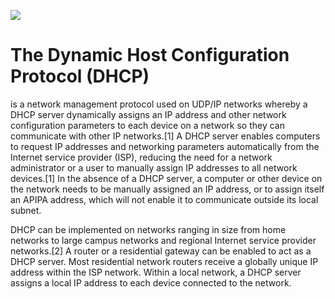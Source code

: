 ![](https://github.com/nu11secur1ty/Linux_Deployment_Administration_Hacks-Programing/blob/master/DHCP/screen/dhcpcisco.png)

# The Dynamic Host Configuration Protocol (DHCP) 

is a network management protocol used on UDP/IP networks whereby a DHCP server dynamically assigns an IP address and other network configuration parameters to each device on a network so they can communicate with other IP networks.[1] A DHCP server enables computers to request IP addresses and networking parameters automatically from the Internet service provider (ISP), reducing the need for a network administrator or a user to manually assign IP addresses to all network devices.[1] In the absence of a DHCP server, a computer or other device on the network needs to be manually assigned an IP address, or to assign itself an APIPA address, which will not enable it to communicate outside its local subnet.

DHCP can be implemented on networks ranging in size from home networks to large campus networks and regional Internet service provider networks.[2] A router or a residential gateway can be enabled to act as a DHCP server. Most residential network routers receive a globally unique IP address within the ISP network. Within a local network, a DHCP server assigns a local IP address to each device connected to the network. 
